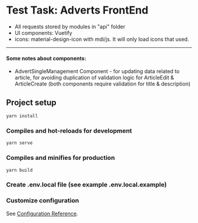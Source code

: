 # Test Task: Adverts FrontEnd

- All requests stored by modules in "api" folder
- UI components: Vuetify
- icons: material-design-icon with mdi/js. It will only load icons that used.

_______________

#### Some notes about components: 
- AdvertSingleManagement Component - for updating data related to article, for avoiding duplication of validation logic for ArticleEdit & ArticleCreate (both components require validation for title & description)


## Project setup

```
yarn install
```

### Compiles and hot-reloads for development
```
yarn serve
```

### Compiles and minifies for production
```
yarn build
```

### Create .env.local file (see example .env.local.example)

### Customize configuration
See [Configuration Reference](https://cli.vuejs.org/config/).
